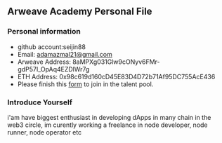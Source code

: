 ## Arweave Academy Personal File

### Personal information

- github account:seijin88 
- Email: adamazmal21@gmail.com
- Arweave Address: 8aMPXg031Glw9cONyv6FMr-gdP57I_OpAq4EZDlWr7g
- ETH Address: 0x98c619d160cD45E83D4D72b71Af95DC755AcE436
- Please finish this [form](https://docs.google.com/forms/d/e/1FAIpQLSfWA5fIIcBgmRppm3jNz5vmf9Mai_QMVil-2pO4r7YKn_Zhtw/viewform?usp=sf_link) to join in the talent pool.

### Introduce Yourself
 i'am have biggest enthusiast in developing dApps in many chain in the web3 circle, im curently working a freelance in node developer, node runner, node operator etc
